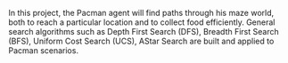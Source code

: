 In this project, the Pacman agent will find paths through his maze world, both to reach a particular location and to collect food efficiently. 
General search algorithms such as Depth First Search (DFS), Breadth First Search (BFS), Uniform Cost Search (UCS), AStar Search are built and applied to Pacman scenarios.
